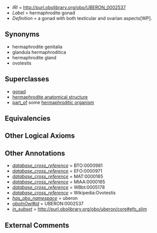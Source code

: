  * *IRI* = http://purl.obolibrary.org/obo/UBERON_0002537
 * *Label* = hermaphrodite gonad
 * *Definition* = a gonad with both testicular and ovarian aspects[WP].

## Synonyms

 * hermaphrodite genitalia
 * glandula hermaphroditica
 * hermaphrodite gland
 * ovotestis

## Superclasses

 * [gonad](../../UBERON/91/UBERON_0000991.md)
 * [hermaphrodite anatomical structure](../../UBERON/98/UBERON_0007198.md)
 * [part_of](../../BFO/50/BFO_0000050.md) some [hermaphroditic organism](../../UBERON/97/UBERON_0007197.md)

## Equivalencies


## Other Logical Axioms


## Other Annotations

 * *[database_cross_reference](../../ef/oboInOwl#hasDbXref.md)* = BTO:0000981
 * *[database_cross_reference](../../ef/oboInOwl#hasDbXref.md)* = EFO:0000971
 * *[database_cross_reference](../../ef/oboInOwl#hasDbXref.md)* = MAT:0000165
 * *[database_cross_reference](../../ef/oboInOwl#hasDbXref.md)* = MIAA:0000165
 * *[database_cross_reference](../../ef/oboInOwl#hasDbXref.md)* = WBbt:0005178
 * *[database_cross_reference](../../ef/oboInOwl#hasDbXref.md)* = Wikipedia:Ovotestis
 * *[has_obo_namespace](../../ce/oboInOwl#hasOBONamespace.md)* = uberon
 * *[oboInOwl#id](../../id/oboInOwl#id.md)* = UBERON:0002537
 * *[in_subset](../../et/oboInOwl#inSubset.md)* = http://purl.obolibrary.org/obo/uberon/core#efo_slim

## External Comments

